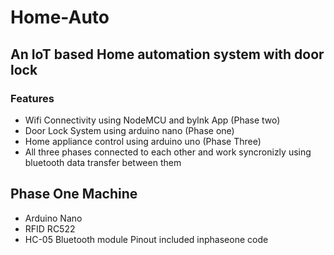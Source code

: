 # Home-Auto
## An IoT based Home automation system with door lock
### Features
  * Wifi Connectivity using NodeMCU and bylnk App (Phase two)
  * Door Lock System using arduino nano (Phase one)
  * Home appliance control using arduino uno (Phase Three)
  * All three phases connected to each other and work syncronizly using bluetooth data transfer between them


## Phase One Machine
 * Arduino Nano
 * RFID RC522
 * HC-05 Bluetooth module
Pinout included inphaseone code
